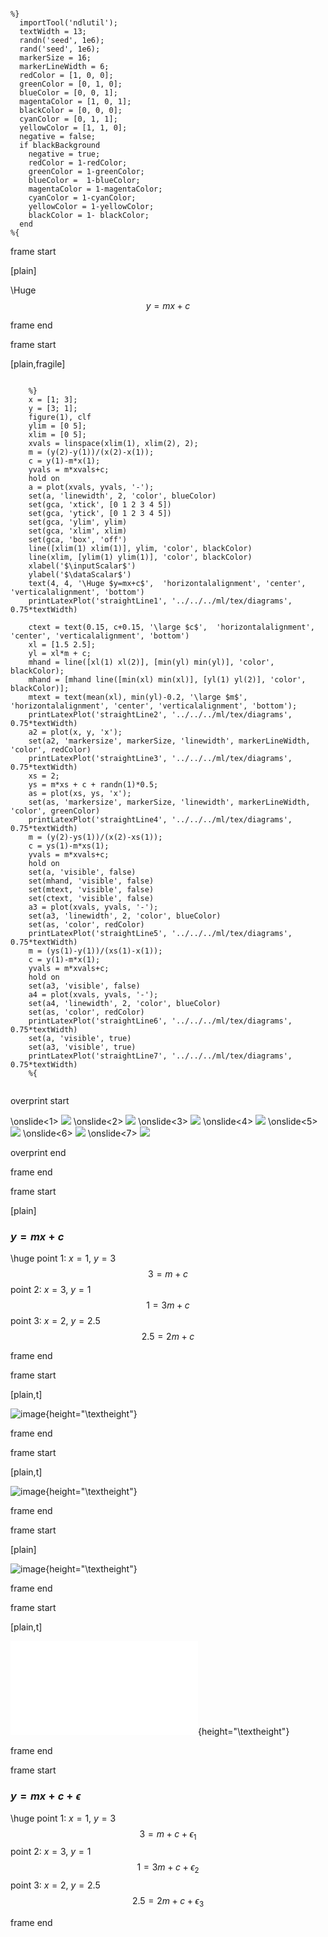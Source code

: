 
``` {#mycode .octave .numberLines startFrom="0"}

%}
  importTool('ndlutil');
  textWidth = 13;
  randn('seed', 1e6);
  rand('seed', 1e6);
  markerSize = 16;
  markerLineWidth = 6;
  redColor = [1, 0, 0];
  greenColor = [0, 1, 0];
  blueColor = [0, 0, 1];
  magentaColor = [1, 0, 1];
  blackColor = [0, 0, 0];
  cyanColor = [0, 1, 1];
  yellowColor = [1, 1, 0];
  negative = false;
  if blackBackground
    negative = true;
    redColor = 1-redColor;
    greenColor = 1-greenColor;
    blueColor =  1-blueColor;
    magentaColor = 1-magentaColor;
    cyanColor = 1-cyanColor;
    yellowColor = 1-yellowColor;
    blackColor = 1- blackColor;
  end
%{
```

frame start

\[plain\]

\Huge $$y = mx + c$$

frame end

frame start

\[plain,fragile\]

``` {#mycode .octave .numberLines startFrom="0"}

    %}
    x = [1; 3];
    y = [3; 1];
    figure(1), clf
    ylim = [0 5];
    xlim = [0 5];
    xvals = linspace(xlim(1), xlim(2), 2);
    m = (y(2)-y(1))/(x(2)-x(1));
    c = y(1)-m*x(1);
    yvals = m*xvals+c;
    hold on
    a = plot(xvals, yvals, '-');
    set(a, 'linewidth', 2, 'color', blueColor)
    set(gca, 'xtick', [0 1 2 3 4 5])
    set(gca, 'ytick', [0 1 2 3 4 5])
    set(gca, 'ylim', ylim)
    set(gca, 'xlim', xlim)
    set(gca, 'box', 'off')
    line([xlim(1) xlim(1)], ylim, 'color', blackColor)
    line(xlim, [ylim(1) ylim(1)], 'color', blackColor)
    xlabel('$\inputScalar$')
    ylabel('$\dataScalar$')
    text(4, 4, '\Huge $y=mx+c$',  'horizontalalignment', 'center', 'verticalalignment', 'bottom')
    printLatexPlot('straightLine1', '../../../ml/tex/diagrams', 0.75*textWidth)
    
    ctext = text(0.15, c+0.15, '\large $c$',  'horizontalalignment', 'center', 'verticalalignment', 'bottom')
    xl = [1.5 2.5];
    yl = xl*m + c;
    mhand = line([xl(1) xl(2)], [min(yl) min(yl)], 'color', blackColor);
    mhand = [mhand line([min(xl) min(xl)], [yl(1) yl(2)], 'color', blackColor)];
    mtext = text(mean(xl), min(yl)-0.2, '\large $m$',  'horizontalalignment', 'center', 'verticalalignment', 'bottom');
    printLatexPlot('straightLine2', '../../../ml/tex/diagrams', 0.75*textWidth)
    a2 = plot(x, y, 'x');
    set(a2, 'markersize', markerSize, 'linewidth', markerLineWidth, 'color', redColor)
    printLatexPlot('straightLine3', '../../../ml/tex/diagrams', 0.75*textWidth)
    xs = 2;
    ys = m*xs + c + randn(1)*0.5;
    as = plot(xs, ys, 'x');
    set(as, 'markersize', markerSize, 'linewidth', markerLineWidth, 'color', greenColor)
    printLatexPlot('straightLine4', '../../../ml/tex/diagrams', 0.75*textWidth)
    m = (y(2)-ys(1))/(x(2)-xs(1));
    c = ys(1)-m*xs(1);
    yvals = m*xvals+c;
    hold on
    set(a, 'visible', false)
    set(mhand, 'visible', false)
    set(mtext, 'visible', false)
    set(ctext, 'visible', false)
    a3 = plot(xvals, yvals, '-');
    set(a3, 'linewidth', 2, 'color', blueColor)
    set(as, 'color', redColor)
    printLatexPlot('straightLine5', '../../../ml/tex/diagrams', 0.75*textWidth)
    m = (ys(1)-y(1))/(xs(1)-x(1));
    c = y(1)-m*x(1);
    yvals = m*xvals+c;
    hold on
    set(a3, 'visible', false)
    a4 = plot(xvals, yvals, '-');
    set(a4, 'linewidth', 2, 'color', blueColor)
    set(as, 'color', redColor)
    printLatexPlot('straightLine6', '../../../ml/tex/diagrams', 0.75*textWidth)
    set(a, 'visible', true)
    set(a3, 'visible', true)
    printLatexPlot('straightLine7', '../../../ml/tex/diagrams', 0.75*textWidth)
    %{
  
```

overprint start

\onslide<1> ![](../../../ml/tex/diagrams/straight_line1.png) \onslide<2>
![](../../../ml/tex/diagrams/straight_line2.png) \onslide<3>
![](../../../ml/tex/diagrams/straight_line3.png) \onslide<4>
![](../../../ml/tex/diagrams/straight_line4.png) \onslide<5>
![](../../../ml/tex/diagrams/straight_line5.png) \onslide<6>
![](../../../ml/tex/diagrams/straight_line6.png) \onslide<7>
![](../../../ml/tex/diagrams/straight_line7.png)

overprint end

frame end

frame start

\[plain\]

### $y = mx + c$

\huge point 1: $x = 1$, $y=3$ $$3 = m + c$$ point 2: $x = 3$, $y=1$
$$1 = 3m + c$$ point 3: $x = 2$, $y=2.5$ $$2.5 = 2m + c$$

frame end

frame start

\[plain,t\]

![image](../../../ml/tex/diagrams/Pierre-Simon_Laplace.png){height="\textheight"}

frame end

frame start

\[plain,t\]

![image](../../../ml/tex/diagrams/laplacesDeterminismFrench.png){height="\textheight"}

frame end

frame start

\[plain\]

![image](../../../ml/tex/diagrams/laplacesDeterminismEnglish.png){height="\textheight"}

frame end

frame start

\[plain,t\]

![image](../../../ml/tex/diagrams/philosophicaless00lapliala.pdf){height="\textheight"}

frame end

frame start

### $y = mx + c + \epsilon$

\huge point 1: $x = 1$, $y=3$ $$3 = m + c + \epsilon_1$$ point 2:
$x = 3$, $y=1$ $$1 = 3m + c + \epsilon_2$$ point 3: $x = 2$, $y=2.5$
$$2.5 = 2m + c + \epsilon_3$$

frame end
